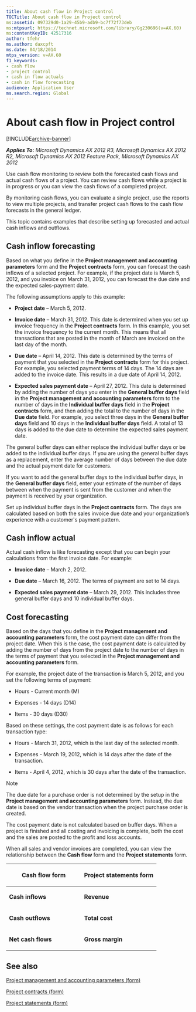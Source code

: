 ```yaml
---
title: About cash flow in Project control
TOCTitle: About cash flow in Project control
ms:assetid: 097329d0-1a29-45b9-adb9-bc7f72f73deb
ms:mtpsurl: https://technet.microsoft.com/library/Gg230696(v=AX.60)
ms:contentKeyID: 42517316
author: tfehr
ms.author: daxcpft
ms.date: 04/18/2014
mtps_version: v=AX.60
f1_keywords:
- cash flow
- project control
- cash in flow actuals
- cash in flow forecasting
audience: Application User
ms.search.region: Global
---
```


# About cash flow in Project control 


[!INCLUDE[archive-banner](includes/archive-banner.md)]


_**Applies To:** Microsoft Dynamics AX 2012 R3, Microsoft Dynamics AX 2012 R2, Microsoft Dynamics AX 2012 Feature Pack, Microsoft Dynamics AX 2012_

Use cash flow monitoring to review both the forecasted cash flows and actual cash flows of a project. You can review cash flows while a project is in progress or you can view the cash flows of a completed project.

By monitoring cash flows, you can evaluate a single project, use the reports to view multiple projects, and transfer project cash flows to the cash flow forecasts in the general ledger.

This topic contains examples that describe setting up forecasted and actual cash inflows and outflows.

## Cash inflow forecasting

Based on what you define in the **Project management and accounting parameters** form and the **Project contracts** form, you can forecast the cash inflows of a selected project. For example, if the project date is March 5, 2012, and you invoice on March 31, 2012, you can forecast the due date and the expected sales-payment date.

The following assumptions apply to this example:

  - **Project date** – March 5, 2012.

  - **Invoice date** – March 31, 2012. This date is determined when you set up invoice frequency in the **Project contracts** form. In this example, you set the invoice frequency to the current month. This means that all transactions that are posted in the month of March are invoiced on the last day of the month.

  - **Due date** – April 14, 2012. This date is determined by the terms of payment that you selected in the **Project contracts** form for this project. For example, you selected payment terms of 14 days. The 14 days are added to the invoice date. This results in a due date of April 14, 2012.

  - **Expected sales payment date** – April 27, 2012. This date is determined by adding the number of days you enter in the **General buffer days** field in the **Project management and accounting parameters** form to the number of days in the **Individual buffer days** field in the **Project contracts** form, and then adding the total to the number of days in the **Due date** field. For example, you select three days in the **General buffer days** field and 10 days in the **Individual buffer days** field. A total of 13 days is added to the due date to determine the expected sales payment date.

The general buffer days can either replace the individual buffer days or be added to the individual buffer days. If you are using the general buffer days as a replacement, enter the average number of days between the due date and the actual payment date for customers.

If you want to add the general buffer days to the individual buffer days, in the **General buffer days** field, enter your estimate of the number of days between when the payment is sent from the customer and when the payment is received by your organization.

Set up individual buffer days in the **Project contracts** form. The days are calculated based on both the sales invoice due date and your organization’s experience with a customer's payment pattern.

## Cash inflow actual

Actual cash inflow is like forecasting except that you can begin your calculations from the first invoice date. For example:

  - **Invoice date** – March 2, 2012.

  - **Due date** – March 16, 2012. The terms of payment are set to 14 days.

  - **Expected sales payment date** – March 29, 2012. This includes three general buffer days and 10 individual buffer days.

## Cost forecasting

Based on the days that you define in the **Project management and accounting parameters** form, the cost payment date can differ from the project date. When this is the case, the cost payment date is calculated by adding the number of days from the project date to the number of days in the terms of payment that you selected in the **Project management and accounting parameters** form.

For example, the project date of the transaction is March 5, 2012, and you set the following terms of payment:

  - Hours - Current month (M)

  - Expenses - 14 days (D14)

  - Items - 30 days (D30)

Based on these settings, the cost payment date is as follows for each transaction type:

  - Hours - March 31, 2012, which is the last day of the selected month.

  - Expenses - March 19, 2012, which is 14 days after the date of the transaction.

  - Items - April 4, 2012, which is 30 days after the date of the transaction.


> [!NOTE]
> <P>The due date for a purchase order is not determined by the setup in the <STRONG>Project management and accounting parameters</STRONG> form. Instead, the due date is based on the vendor transaction when the project purchase order is created.</P>



The cost payment date is not calculated based on buffer days. When a project is finished and all costing and invoicing is complete, both the cost and the sales are posted to the profit and loss accounts.

When all sales and vendor invoices are completed, you can view the relationship between the **Cash flow** form and the **Project statements** form.

<table>
<colgroup>
<col style="width: 50%" />
<col style="width: 50%" />
</colgroup>
<thead>
<tr class="header">
<th><p><strong>Cash flow</strong> form</p></th>
<th><p><strong>Project statements</strong> form</p></th>
</tr>
</thead>
<tbody>
<tr class="odd">
<td><p><strong>Cash inflows</strong></p></td>
<td><p><strong>Revenue</strong></p></td>
</tr>
<tr class="even">
<td><p><strong>Cash outflows</strong></p></td>
<td><p><strong>Total cost</strong></p></td>
</tr>
<tr class="odd">
<td><p><strong>Net cash flows</strong></p></td>
<td><p><strong>Gross margin</strong></p></td>
</tr>
</tbody>
</table>


## See also

[Project management and accounting parameters (form)](https://technet.microsoft.com/library/aa599440\(v=ax.60\))

[Project contracts (form)](https://technet.microsoft.com/library/aa586038\(v=ax.60\))

[Project statements (form)](https://technet.microsoft.com/library/aa552521\(v=ax.60\))

  


